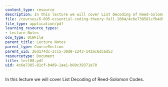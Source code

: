 ```yaml
---
content_type: resource
description: In this lecture we will cover List Decoding of Reed-Solomon Codes.
file: /courses/6-895-essential-coding-theory-fall-2004/4c6e738581cfb4d91ae1b89c39371e78_lect08.pdf
file_type: application/pdf
learning_resource_types:
- Lecture Notes
ocw_type: OCWFile
parent_title: Lecture Notes
parent_type: CourseSection
parent_uid: 26d174dc-3cc5-30d8-1243-142ac6dc6d53
resourcetype: Document
title: lect08.pdf
uid: 4c6e7385-81cf-b4d9-1ae1-b89c39371e78
---
```

In this lecture we will cover List Decoding of Reed-Solomon Codes.

